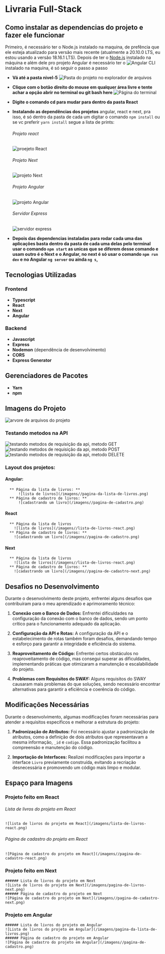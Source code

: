 # Livraria Full-Stack

## Como instalar as dependencias do projeto e fazer ele funcionar

Primeiro, é necessário ter o Node.js instalado na maquina, de prefência que ele esteja atualizado para versão mais recente (atualmente a 20.10.0 LTS, eu estou usando a versão 18.16.1 LTS). Depois de ter o [Node.js](https://nodejs.org/en) instalado na máquina e além dele pro projeto Angular é necessário ter o ![Angular CLI](https://angular.io/guide/setup-local) instalado na maquina, é só seguir o passo a passo

- **Vá até a pasta nivel-5**
  ![Pasta do projeto no explorador de arquivos](/imagens//pasta-do-projeto.png)
- **Clique com o botão direito do mouse em qualquer área livre e tente achar a opção abrir no terminal ou git bash here**
  ![Página do terminal](/imagens//pagina-do-terminal-na-pasta-do-nivel-5.png)
- **Digite o comando cd para mudar para dentro da pasta React**

- **Instalando as dependências dos projetos** angular, react e next, pra isso, é só dentro da pasta de cada um digitar o comando `npm install` ou se vc preferir `yarn install` segue a lista de prints:
  ###### Projeto react
  ![proejeto React](/imagens//instalando-as-dependencias%20.png)
  ###### Projeto Next
  ![projeto Next](/imagens//instalando-as-dependencias-do-next%20.png)
  ###### Projeto Angular
  ![projeto Angular](/imagens//instalando-as-dependencias-do-projeto-angular%20.png)
  ###### Servidor Express
  ![servidor express](/imagens//instalando-as-dependencias-do-servidor.png)
- **Depois das dependencias instaladas para rodar cada uma das aplicações basta dentro da pasta de cada uma delas pelo terminal usar o comando `npm start` as unicas que se diferem desse comando e usam outro é o Next e o Angular, no next é só usar o comando `npm run dev` e no Angular `ng server` ou ainda `ng s`,**

## Tecnologias Utilizadas

### Frontend

- **Typescript**
- **React**
- **Next**
- **Angular**

### Backend

- **Javascript**
- **Express**
- **Nodemon** (dependência de desenvolvimento)
- **CORS**
- **Express Generator**

## Gerenciadores de Pacotes

- **Yarn**
- **npm**

## Imagens do Projeto

![arvore de arquivos do projeto](/imagens//arvore-de-arquivos-do-projeto.png)

### Testando metodos na API

![testando metodos de requisição da api, metodo GET](/imagens//metodo-get.png)
![testando metodos de requisição da api, metodo POST](/imagens//metodo-post%20.png)
![testando metodos de requisição da api, metodo DELETE](/imagens//metodo-delete.png)

### Layout dos projetos:

#### Angular:

      ** Página da lista de livros: **
          ![lista de livros](/imagens//pagina-da-lista-de-livros.png)
      ** Página de cadastro de livros: **
          ![cadastrando um livro](/imagens//pagina-de-cadastro.png)

#### React

      ** Página da lista de livros
        ![lista de livros](/imagens//lista-de-livros-react.png)
      ** Página de cadastro de livros: **
        ![cadastrando um livro](/imagens//pagina-de-cadastro.png)

#### Next

      ** Página da lista de livros
        ![lista de livros](/imagens//lista-de-livros-react.png)
      ** Página de cadastro de livros: **
        ![cadastrando um livro](/imagens//pagina-de-cadastro-next.png)

## Desafios no Desenvolvimento

Durante o desenvolvimento deste projeto, enfrentei alguns desafios que contribuíram para o meu aprendizado e aprimoramento técnico:

1. **Conexão com o Banco de Dados:** Enfrentei dificuldades na configuração da conexão com o banco de dados, sendo um ponto crítico para o funcionamento adequado da aplicação.

2. **Configuração da API e Rotas:** A configuração da API e o estabelecimento de rotas também foram desafios, demandando tempo e esforço para garantir a integridade e eficiência do sistema.

3. **Reaproveitamento de Código:** Enfrentei certos obstáculos no reaproveitamento de código, mas consegui superar as dificuldades, implementando práticas que otimizaram a manutenção e escalabilidade do projeto.

4. **Problemas com Requisitos do SWAY:** Alguns requisitos do SWAY causaram mais problemas do que soluções, sendo necessário encontrar alternativas para garantir a eficiência e coerência do código.

## Modificações Necessárias

Durante o desenvolvimento, algumas modificações foram necessárias para atender a requisitos específicos e melhorar a estrutura do projeto:

1. **Padronização de Atributos:** Foi necessário ajustar a padronização de atributos, como a definição de dois atributos que representavam a mesma informação, `_id` e `codigo`. Essa padronização facilitou a compreensão e manutenção do código.

2. **Importação de Interfaces:** Realizei modificações para importar a interface `Livro` previamente construída, evitando a recriação desnecessária e promovendo um código mais limpo e modular.

## Espaço para Imagens

### Projeto feito em React

###### Lista de livros do projeto em React

    ![lista de livros do projeto em React](/imagens/lista-de-livros-react.png)

###### Página de cadastro do projeto em React

    ![Página de cadastro do projeto em React](/imagens//pagina-de-cadastro-react.png)

### Projeto feito em Next

    ###### Lista de livros do projeto em Next
    ![Lista de livros do projeto em Next](/imagens/pagina-de-livros-next.png)
    ###### Página de cadastro do projeto em Next
    ![Página de cadastro do projeto em Next](/imagens//pagina-de-cadastro-next.png)

### Projeto em Angular

    ###### Lista de livros do projeto em Angular
    ![Lista de livros do projeto em Angular](/imagens/pagina-da-lista-de-livros.png)
    ###### Página de cadastro do projeto em Angular
    ![Página de cadastro do projeto em Angular](/imagens//pagina-de-cadastro.png)
